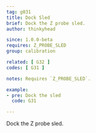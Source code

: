 ```yaml
---
tag: g031
title: Dock Sled
brief: Dock the Z probe sled.
author: thinkyhead

since: 1.0.0-beta
requires: Z_PROBE_SLED
group: calibration

related: [ G32 ]
codes: [ G31 ]

notes: Requires `Z_PROBE_SLED`.

example:
- pre: Dock the sled
  code: G31

---
```


Dock the Z probe sled.
